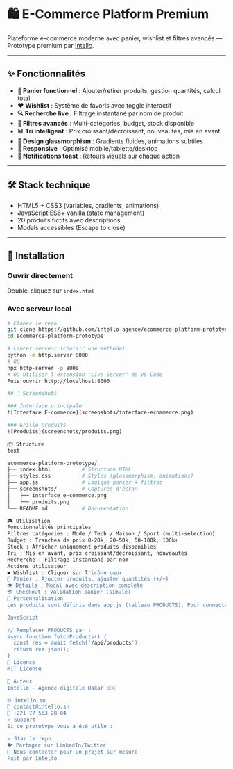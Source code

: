 # 🛍️ E-Commerce Platform Premium

Plateforme e-commerce moderne avec panier, wishlist et filtres avancés — Prototype premium par [Intello](https://intello.sn).

---

## ✨ Fonctionnalités

- **🛒 Panier fonctionnel** : Ajouter/retirer produits, gestion quantités, calcul total
- **❤️ Wishlist** : Système de favoris avec toggle interactif
- **🔍 Recherche live** : Filtrage instantané par nom de produit
- **🎯 Filtres avancés** : Multi-catégories, budget, stock disponible
- **📊 Tri intelligent** : Prix croissant/décroissant, nouveautés, mis en avant
- **🎨 Design glassmorphism** : Gradients fluides, animations subtiles
- **📱 Responsive** : Optimisé mobile/tablette/desktop
- **🔔 Notifications toast** : Retours visuels sur chaque action

---

## 🛠️ Stack technique

- HTML5 + CSS3 (variables, gradients, animations)
- JavaScript ES6+ vanilla (state management)
- 20 produits fictifs avec descriptions
- Modals accessibles (Escape to close)

---

## 🚀 Installation

### Ouvrir directement
Double-cliquez sur `index.html`

### Avec serveur local

```bash
# Cloner le repo
git clone https://github.com/intello-agence/ecommerce-platform-prototype.git
cd ecommerce-platform-prototype

# Lancer serveur (choisir une méthode)
python -m http.server 8000
# OU
npx http-server -p 8000
# OU utiliser l'extension "Live Server" de VS Code
Puis ouvrir http://localhost:8000

## 📸 Screenshots

### Interface principale
![Interface E-commerce](screenshots/interface-ecommerce.png)

### Grille produits
![Produits](screenshots/produits.png)

📦 Structure
text

ecommerce-platform-prototype/
├── index.html          # Structure HTML
├── styles.css          # Styles (glassmorphism, animations)
├── app.js              # Logique panier + filtres
├── screenshots/        # Captures d'écran
│   ├── interface e-commerce.png
│   └── produits.png
└── README.md           # Documentation

🎮 Utilisation
Fonctionnalités principales
Filtres catégories : Mode / Tech / Maison / Sport (multi-sélection)
Budget : Tranches de prix 0-20k, 20-50k, 50-100k, 100k+
Stock : Afficher uniquement produits disponibles
Tri : Mis en avant, prix croissant/décroissant, nouveautés
Recherche : Filtrage instantané par nom
Actions utilisateur
❤️ Wishlist : Cliquer sur l'icône cœur
🛒 Panier : Ajouter produits, ajuster quantités (+/−)
👁️ Détails : Modal avec description complète
💳 Checkout : Validation panier (simulé)
🎨 Personnalisation
Les produits sont définis dans app.js (tableau PRODUCTS). Pour connecter une API :

JavaScript

// Remplacer PRODUCTS par :
async function fetchProducts() {
  const res = await fetch('/api/products');
  return res.json();
}
📄 Licence
MIT License

👤 Auteur
Intello — Agence digitale Dakar 🇸🇳

🌐 intello.sn
📧 contact@intello.sn
📱 +221 77 553 28 04
⭐ Support
Si ce prototype vous a été utile :

⭐ Star le repo
🐦 Partager sur LinkedIn/Twitter
📧 Nous contacter pour un projet sur mesure
Fait par Intello